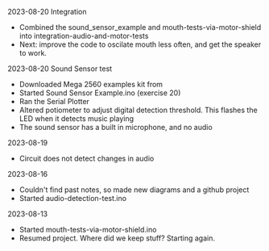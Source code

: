 2023-08-20 Integration
* Combined the sound_sensor_example and mouth-tests-via-motor-shield into integration-audio-and-motor-tests
* Next: improve the code to oscilate mouth less often, and get the speaker to work.

2023-08-20 Sound Sensor test
* Downloaded Mega 2560 examples kit from
* Started Sound Sensor Example.ino (exercise 20)
* Ran the Serial Plotter
* Altered potiometer to adjust digital detection threshold. This flashes the LED when it detects music playing
* The sound sensor has a built in microphone, and no audio 

2023-08-19
* Circuit does not detect changes in audio 

2023-08-16
* Couldn't find past notes, so made new diagrams and a github project
* Started audio-detection-test.ino

2023-08-13
* Started mouth-tests-via-motor-shield.ino
* Resumed project. Where did we keep stuff? Starting again.
